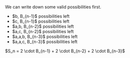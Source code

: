 We can write down some valid possibilities first.

<ul>
    <li> $b, B_{n-1}$ possibilities left
    <li> $c, B_{n-1}$ possibilities left
    <li> $a,b, B_{n-2}$ possibilities left
    <li> $a,c, B_{n-2}$ possibilities left
    <li> $a,a,b, B_{n-3}$ possibilities left
    <li> $a,a,c, B_{n-3}$ possibilities left
</ul>
$S_n = 2 \cdot B_{n-1} + 2 \cdot B_{n-2} + 2 \cdot B_{n-3}$

